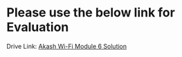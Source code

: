 # Please use the below link for Evaluation 

Drive Link: [Akash Wi-Fi Module 6 Solution](https://drive.google.com/file/d/1CJ4Sz9DnkMTLMD5bUogtzvJ3-Al1H-g3/view)
